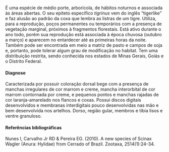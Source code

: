 <div class="descricao-geral">
 <p>
  É uma espécie de médio porte, arborícola, de hábitos noturnos e associada às áreas abertas. O seu
  <glossario>
   epíteto específico
  </glossario>
  <em>
   tigrinus
  </em>
  vem do inglês “tigerlike” e faz alusão ao padrão da coxa que lembra as listras de um tigre. Utiliza, para a reprodução, poços permanentes ou temporários com a presença de vegetação marginal, próximos à fragmentos florestais. Está ativo durante o ano todo, porém sua reprodução está associada à época chuvosa (outubro a março) e aparecem no entardecer até as primeiras horas da noite. Também pode ser encontrada em meio a matriz de pasto e campos de soja e, portanto, pode tolerar algum grau de modificação no habitat. Tem uma distribuição restrita, sendo conhecida nos estados de Minas Gerais, Goiás e o Distrito Federal.
 </p>
 <h4>
  Diagnose
 </h4>
 <p>
  Caracterizada por possuir coloração dorsal bege com a presença de manchas irregulares de cor marrom e creme, mancha interorbital de cor marrom contornada por creme, e pequenos pontos e manchas rajadas de cor laranja-amarelado nos flancos e coxas. Possui discos digitais desenvolvidos e membranas interdigitais pouco desenvolvidas nas mão e bem desenvolvida nos artelhos. Dorso, região gular, membros e tíbia lisos e ventre granuloso.
 </p>
 <h4>
  Referências bibliográficas
 </h4>
 <p>
  Nunes I, Carvalho Jr RD &amp; Pereira EG. (2010). A new species of Scinax Wagler (Anura: Hylidae) from Cerrado of Brazil. Zootaxa, 2514(1):24-34.
 </p>
</div>
